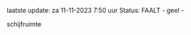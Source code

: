laatste update: 
za 11-11-2023  7:50   uur 
Status: FAALT - geel - 
<div class="service Y">schijfruimte</div>